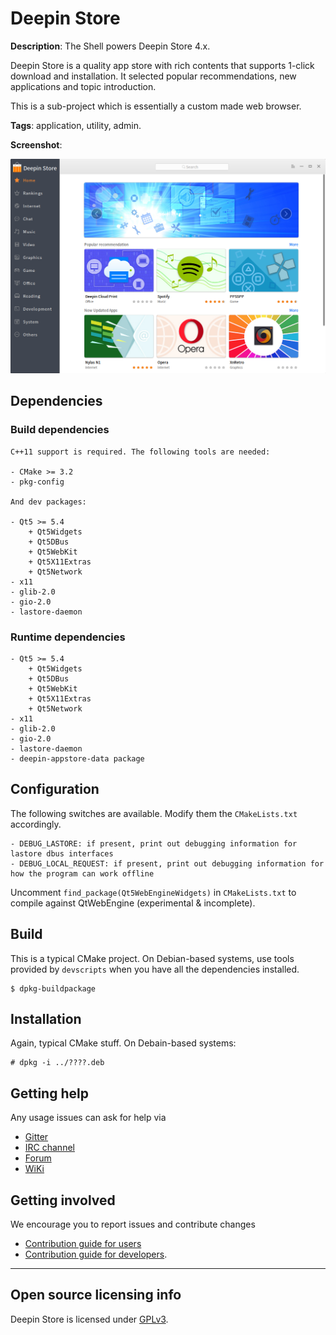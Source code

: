# Deepin Store

**Description**: The Shell powers Deepin Store 4.x.

Deepin Store is a quality app store with rich contents that supports 1-click download and installation. It selected popular recommendations, new applications and topic introduction.

This is a sub-project which is essentially a custom made web browser.

**Tags**: application, utility, admin.

**Screenshot**:

![Screenshot](deepin-appstore.png)

## Dependencies

### Build dependencies

    C++11 support is required. The following tools are needed:

    - CMake >= 3.2
    - pkg-config

    And dev packages:

    - Qt5 >= 5.4
        + Qt5Widgets
        + Qt5DBus
        + Qt5WebKit
        + Qt5X11Extras
        + Qt5Network
    - x11
    - glib-2.0
    - gio-2.0
    - lastore-daemon

### Runtime dependencies

    - Qt5 >= 5.4
        + Qt5Widgets
        + Qt5DBus
        + Qt5WebKit
        + Qt5X11Extras
        + Qt5Network
    - x11
    - glib-2.0
    - gio-2.0
    - lastore-daemon
    - deepin-appstore-data package


## Configuration

The following switches are available. Modify them the `CMakeLists.txt` accordingly.

    - DEBUG_LASTORE: if present, print out debugging information for lastore dbus interfaces
    - DEBUG_LOCAL_REQUEST: if present, print out debugging information for how the program can work offline

Uncomment `find_package(Qt5WebEngineWidgets)` in `CMakeLists.txt` to compile against QtWebEngine (experimental & incomplete).

## Build

This is a typical CMake project. On Debian-based systems, use tools provided by `devscripts` when you have all the dependencies installed.

```
$ dpkg-buildpackage
```

## Installation

Again, typical CMake stuff. On Debain-based systems:

```
# dpkg -i ../????.deb
```

## Getting help

Any usage issues can ask for help via

* [Gitter](https://gitter.im/orgs/linuxdeepin/rooms)
* [IRC channel](https://webchat.freenode.net/?channels=deepin)
* [Forum](https://bbs.deepin.org)
* [WiKi](http://wiki.deepin.org/)

## Getting involved

We encourage you to report issues and contribute changes

* [Contribution guide for users](http://wiki.deepin.org/index.php?title=Contribution_Guidelines_for_Users)
* [Contribution guide for developers](http://wiki.deepin.org/index.php?title=Contribution_Guidelines_for_Developers).


----

## Open source licensing info

Deepin Store is licensed under [GPLv3](LICENSE).
